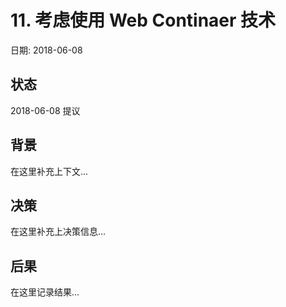# 11. 考虑使用 Web Continaer 技术

日期: 2018-06-08

## 状态

2018-06-08 提议

## 背景

在这里补充上下文...

## 决策

在这里补充上决策信息...

## 后果

在这里记录结果...
